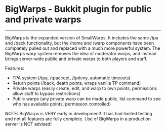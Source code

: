 # BigWarps - Bukkit plugin for public and private warps
---
BigWarps is the expanded version of SmallWarps.  It includes the same /tpa and /back functionality, but the /home and /warp components have been completely pulled out and replaced with a much more powerful system.  The BigWarps warp system removes the idea of moderator warps, and instead brings server-wide public and private warps to both players and staff.

Features:
* TPA system (/tpa, /tpaccept, /tpdeny, automatic timeouts)
* Return points (/back, death points, wraps vanilla TP command)
* Private warps (easily create, edit, and warp to own points, permissions allow staff to bypass restrictions)
* Public warps (any private warp can be made public, list command to see who has available points, permission controlled)

NOTE: BigWarps is VERY early in development!  It has had limited testing and not all features are fully complete.  Use of BigWarps in a production server is NOT advised!
